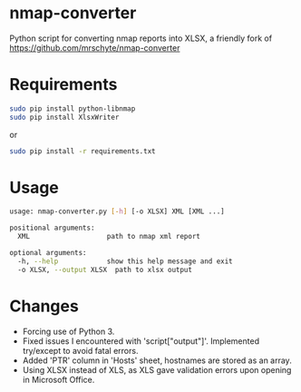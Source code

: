 # nmap-converter
Python script for converting nmap reports into XLSX, a friendly fork of https://github.com/mrschyte/nmap-converter

# Requirements
```bash 
sudo pip install python-libnmap
sudo pip install XlsxWriter
```
or 
```bash 
sudo pip install -r requirements.txt
```

# Usage
```bash
usage: nmap-converter.py [-h] [-o XLSX] XML [XML ...]

positional arguments:
  XML                   path to nmap xml report

optional arguments:
  -h, --help            show this help message and exit
  -o XLSX, --output XLSX  path to xlsx output
```

# Changes
- Forcing use of Python 3.
- Fixed issues I encountered with 'script["output"]'. Implemented try/except to avoid fatal errors.
- Added 'PTR' column in 'Hosts' sheet, hostnames are stored as an array.
- Using XLSX instead of XLS, as XLS gave validation errors upon opening in Microsoft Office.
